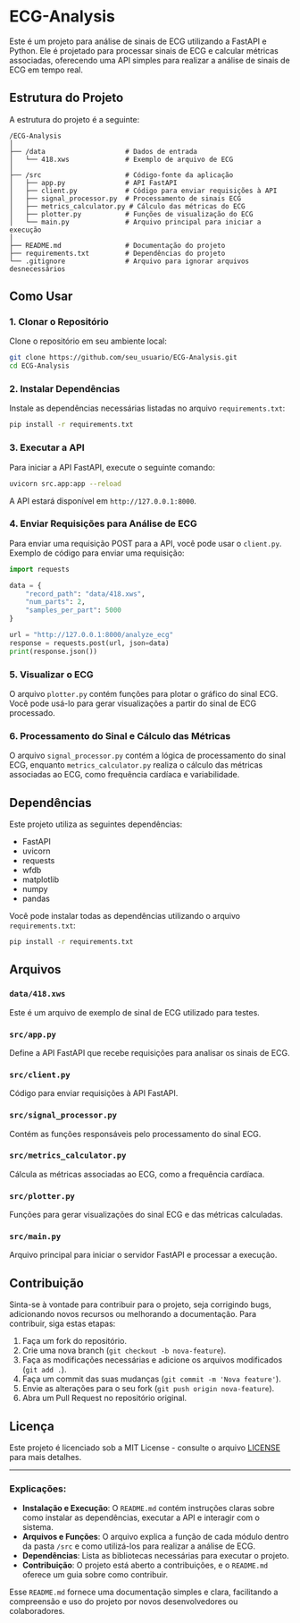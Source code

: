 # ECG-Analysis

Este é um projeto para análise de sinais de ECG utilizando a FastAPI e Python. Ele é projetado para processar sinais de ECG e calcular métricas associadas, oferecendo uma API simples para realizar a análise de sinais de ECG em tempo real.

## Estrutura do Projeto

A estrutura do projeto é a seguinte:

```
/ECG-Analysis
│
├── /data                    # Dados de entrada
│   └── 418.xws              # Exemplo de arquivo de ECG
│
├── /src                     # Código-fonte da aplicação
│   ├── app.py               # API FastAPI
│   ├── client.py            # Código para enviar requisições à API
│   ├── signal_processor.py  # Processamento de sinais ECG
│   ├── metrics_calculator.py # Cálculo das métricas do ECG
│   ├── plotter.py           # Funções de visualização do ECG
│   └── main.py              # Arquivo principal para iniciar a execução
│
├── README.md                # Documentação do projeto
├── requirements.txt         # Dependências do projeto
└── .gitignore               # Arquivo para ignorar arquivos desnecessários
```

## Como Usar

### 1. Clonar o Repositório

Clone o repositório em seu ambiente local:

```bash
git clone https://github.com/seu_usuario/ECG-Analysis.git
cd ECG-Analysis
```

### 2. Instalar Dependências

Instale as dependências necessárias listadas no arquivo `requirements.txt`:

```bash
pip install -r requirements.txt
```

### 3. Executar a API

Para iniciar a API FastAPI, execute o seguinte comando:

```bash
uvicorn src.app:app --reload
```

A API estará disponível em `http://127.0.0.1:8000`.

### 4. Enviar Requisições para Análise de ECG

Para enviar uma requisição POST para a API, você pode usar o `client.py`. Exemplo de código para enviar uma requisição:

```python
import requests

data = {
    "record_path": "data/418.xws",
    "num_parts": 2,
    "samples_per_part": 5000
}

url = "http://127.0.0.1:8000/analyze_ecg"
response = requests.post(url, json=data)
print(response.json())
```

### 5. Visualizar o ECG

O arquivo `plotter.py` contém funções para plotar o gráfico do sinal ECG. Você pode usá-lo para gerar visualizações a partir do sinal de ECG processado.

### 6. Processamento do Sinal e Cálculo das Métricas

O arquivo `signal_processor.py` contém a lógica de processamento do sinal ECG, enquanto `metrics_calculator.py` realiza o cálculo das métricas associadas ao ECG, como frequência cardíaca e variabilidade.

## Dependências

Este projeto utiliza as seguintes dependências:

- FastAPI
- uvicorn
- requests
- wfdb
- matplotlib
- numpy
- pandas

Você pode instalar todas as dependências utilizando o arquivo `requirements.txt`:

```bash
pip install -r requirements.txt
```

## Arquivos

### `data/418.xws`

Este é um arquivo de exemplo de sinal de ECG utilizado para testes.

### `src/app.py`

Define a API FastAPI que recebe requisições para analisar os sinais de ECG.

### `src/client.py`

Código para enviar requisições à API FastAPI.

### `src/signal_processor.py`

Contém as funções responsáveis pelo processamento do sinal ECG.

### `src/metrics_calculator.py`

Cálcula as métricas associadas ao ECG, como a frequência cardíaca.

### `src/plotter.py`

Funções para gerar visualizações do sinal ECG e das métricas calculadas.

### `src/main.py`

Arquivo principal para iniciar o servidor FastAPI e processar a execução.

## Contribuição

Sinta-se à vontade para contribuir para o projeto, seja corrigindo bugs, adicionando novos recursos ou melhorando a documentação. Para contribuir, siga estas etapas:

1. Faça um fork do repositório.
2. Crie uma nova branch (`git checkout -b nova-feature`).
3. Faça as modificações necessárias e adicione os arquivos modificados (`git add .`).
4. Faça um commit das suas mudanças (`git commit -m 'Nova feature'`).
5. Envie as alterações para o seu fork (`git push origin nova-feature`).
6. Abra um Pull Request no repositório original.

## Licença

Este projeto é licenciado sob a MIT License - consulte o arquivo [LICENSE](LICENSE) para mais detalhes.

---

### Explicações:

- **Instalação e Execução**: O `README.md` contém instruções claras sobre como instalar as dependências, executar a API e interagir com o sistema.
- **Arquivos e Funções**: O arquivo explica a função de cada módulo dentro da pasta `/src` e como utilizá-los para realizar a análise de ECG.
- **Dependências**: Lista as bibliotecas necessárias para executar o projeto.
- **Contribuição**: O projeto está aberto a contribuições, e o `README.md` oferece um guia sobre como contribuir.

Esse `README.md` fornece uma documentação simples e clara, facilitando a compreensão e uso do projeto por novos desenvolvedores ou colaboradores.
